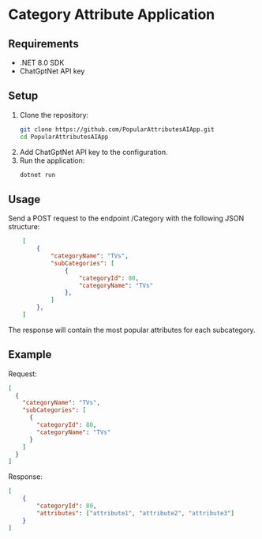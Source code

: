 # Category Attribute Application

## Requirements

- .NET 8.0 SDK
- ChatGptNet API key

## Setup

1. Clone the repository:
   ```bash
   git clone https://github.com/PopularAttributesAIApp.git
   cd PopularAttributesAIApp
2. Add ChatGptNet API key to the configuration.
3. Run the application: 
    ```bash
   dotnet run

## Usage
Send a POST request to the endpoint /Category with the following JSON structure:
```json
    [
        {
            "categoryName": "TVs",
            "subCategories": [
                {
                    "categoryId": 80,
                    "categoryName": "TVs"
                },
            ]
        },
    ]
```
The response will contain the most popular attributes for each subcategory.
## Example
Request:
```json
[
  {
    "categoryName": "TVs",
    "subCategories": [
      {
        "categoryId": 80,
        "categoryName": "TVs"
      }
    ]
  }
]

```

Response:

```json
[
    {
        "categoryId": 80,
        "attributes": ["attribute1", "attribute2", "attribute3"]
    }
]

```

